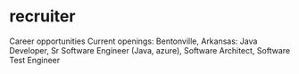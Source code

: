 # recruiter
Career opportunities 
  Current openings: Bentonville, Arkansas: Java Developer, Sr Software Engineer (Java, azure), Software Architect, Software Test Engineer
 
